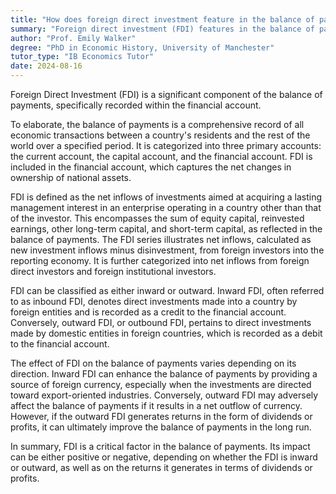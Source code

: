 ```yaml
---
title: "How does foreign direct investment feature in the balance of payments?"
summary: "Foreign direct investment (FDI) features in the balance of payments as part of the financial account."
author: "Prof. Emily Walker"
degree: "PhD in Economic History, University of Manchester"
tutor_type: "IB Economics Tutor"
date: 2024-08-16
---
```


Foreign Direct Investment (FDI) is a significant component of the balance of payments, specifically recorded within the financial account.

To elaborate, the balance of payments is a comprehensive record of all economic transactions between a country's residents and the rest of the world over a specified period. It is categorized into three primary accounts: the current account, the capital account, and the financial account. FDI is included in the financial account, which captures the net changes in ownership of national assets.

FDI is defined as the net inflows of investments aimed at acquiring a lasting management interest in an enterprise operating in a country other than that of the investor. This encompasses the sum of equity capital, reinvested earnings, other long-term capital, and short-term capital, as reflected in the balance of payments. The FDI series illustrates net inflows, calculated as new investment inflows minus disinvestment, from foreign investors into the reporting economy. It is further categorized into net inflows from foreign direct investors and foreign institutional investors.

FDI can be classified as either inward or outward. Inward FDI, often referred to as inbound FDI, denotes direct investments made into a country by foreign entities and is recorded as a credit to the financial account. Conversely, outward FDI, or outbound FDI, pertains to direct investments made by domestic entities in foreign countries, which is recorded as a debit to the financial account.

The effect of FDI on the balance of payments varies depending on its direction. Inward FDI can enhance the balance of payments by providing a source of foreign currency, especially when the investments are directed toward export-oriented industries. Conversely, outward FDI may adversely affect the balance of payments if it results in a net outflow of currency. However, if the outward FDI generates returns in the form of dividends or profits, it can ultimately improve the balance of payments in the long run.

In summary, FDI is a critical factor in the balance of payments. Its impact can be either positive or negative, depending on whether the FDI is inward or outward, as well as on the returns it generates in terms of dividends or profits.
    